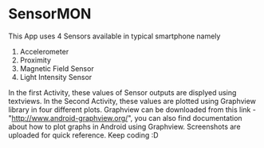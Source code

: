 # SensorMON

This App uses 4 Sensors available in typical smartphone namely
1) Accelerometer
2) Proximity
3) Magnetic Field Sensor
4) Light Intensity Sensor

In the first Activity, these values of Sensor outputs are displyed using textviews.
In the Second Activity, these values are plotted using Graphview library in four different plots.
Graphview can be downloaded from this link -"http://www.android-graphview.org/", you can also find documentation about how to plot graphs in Android using Graphview.
Screenshots are uploaded for quick reference.
Keep coding :D
